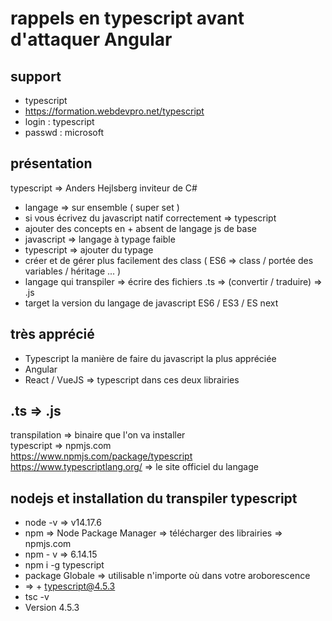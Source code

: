 # rappels en typescript avant d'attaquer Angular 

## support 

- typescript
- https://formation.webdevpro.net/typescript
- login : typescript
- passwd : microsoft

## présentation 

typescript => Anders Hejlsberg 
inviteur de C# 

- langage => sur ensemble ( super set )
- si vous écrivez du javascript natif correctement => typescript 
- ajouter des concepts en + absent de langage js de base 
- javascript => langage à typage faible 
- typescript => ajouter du typage 
- créer et de gérer plus facilement des class ( ES6 => class / portée des variables / héritage ...  )
- langage qui transpiler => écrire des fichiers .ts => (convertir / traduire) => .js 
- target la version du langage de javascript ES6 / ES3 / ES next 

## très apprécié

- Typescript la manière de faire du javascript la plus appréciée
- Angular 
- React / VueJS => typescript dans ces deux librairies

## .ts => .js 

transpilation => binaire que l'on va installer <br>
typescript => npmjs.com <br>
https://www.npmjs.com/package/typescript<br>
https://www.typescriptlang.org/ => le site officiel du langage


## nodejs et installation du transpiler typescript 
- node -v => v14.17.6 
- npm => Node Package Manager => télécharger des librairies => npmjs.com
- npm - v => 6.14.15
- npm i -g typescript 
- package Globale => utilisable n'importe où dans votre aroborescence 
- => + typescript@4.5.3
- tsc -v 
- Version 4.5.3

